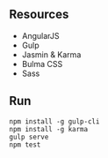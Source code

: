## Resources
* AngularJS
* Gulp
* Jasmin & Karma
* Bulma CSS
* Sass

## Run

```
npm install -g gulp-cli
npm install -g karma
gulp serve
npm test
```